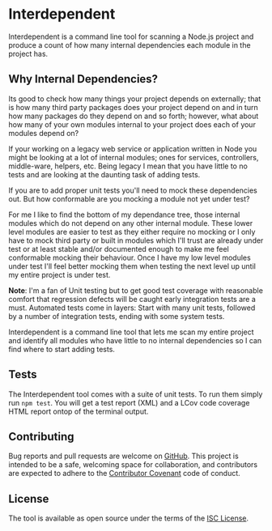 # Interdependent

Interdependent is a command line tool for scanning a Node.js project and produce a count of how many internal dependencies each module in the project has.

## Why Internal Dependencies?

Its good to check how many things your project depends on externally; that is how many third party packages does your project depend on and in turn how many packages do they depend on and so forth; however, what about how many of your own modules internal to your project does each of your modules depend on?

If your working on a legacy web service or application written in Node you might be looking at a lot of internal modules; ones for services, controllers, middle-ware, helpers, etc. Being legacy I mean that you have little to no tests and are looking at the daunting task of adding tests.

If you are to add proper unit tests you'll need to mock these dependencies out. But how conformable are you mocking a module not yet under test?

For me I like to find the bottom of my dependance tree, those internal modules which do not depend on any other internal module. These lower level modules are easier to test as they either require no mocking or I only have to mock third party or built in modules which I'll trust are already under test or at least stable and/or documented enough to make me feel conformable mocking their behaviour. Once I have my low level modules under test I'll feel better mocking them when testing the next level up until my entire project is under test.

**Note**: I'm a fan of Unit testing but to get good test coverage with reasonable comfort that regression defects will be caught early integration tests are a must. Automated tests come in layers: Start with many unit tests, followed by a number of integration tests, ending with some system tests.

Interdependent is a command line tool that lets me scan my entire project and identify all modules who have little to no internal dependencies so I can find where to start adding tests.

## Tests

The Interdependent tool comes with a suite of unit tests. To run them simply run `npm test`. You will get a test report (XML) and a LCov code coverage HTML report ontop of the terminal output.


## Contributing

Bug reports and pull requests are welcome on [GitHub](https://github.com/bvanderlaan/interdependent). This project is intended to be a safe, welcoming space for collaboration, and contributors are expected to adhere to the [Contributor Covenant](https://contributor-covenant.org/) code of conduct.

## License

The tool is available as open source under the terms of the [ISC License](https://choosealicense.com/licenses/isc/).